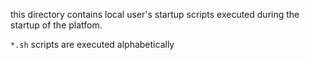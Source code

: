 this directory contains local user's startup scripts 
executed during the startup of the platfom.

`*.sh` scripts are executed alphabetically

